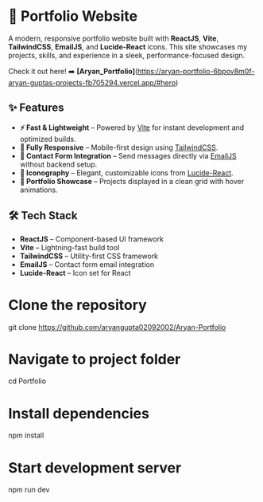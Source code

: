 # 🚀 Portfolio Website

A modern, responsive portfolio website built with **ReactJS**, **Vite**, **TailwindCSS**, **EmailJS**, and **Lucide-React** icons. This site showcases my projects, skills, and experience in a sleek, performance-focused design.

Check it out here! ➡️ **[Aryan_Portfolio]**(https://aryan-portfolio-6bpov8m0f-aryan-guptas-projects-fb705294.vercel.app/#hero)

## ✨ Features
- **⚡ Fast & Lightweight** – Powered by [Vite](https://vitejs.dev/) for instant development and optimized builds.
- **📱 Fully Responsive** – Mobile-first design using [TailwindCSS](https://tailwindcss.com/).
- **📧 Contact Form Integration** – Send messages directly via [EmailJS](https://www.emailjs.com/) without backend setup.
- **🎨 Iconography** – Elegant, customizable icons from [Lucide-React](https://lucide.dev/).
- **💼 Portfolio Showcase** – Projects displayed in a clean grid with hover animations.

## 🛠 Tech Stack
- **ReactJS** – Component-based UI framework
- **Vite** – Lightning-fast build tool
- **TailwindCSS** – Utility-first CSS framework
- **EmailJS** – Contact form email integration
- **Lucide-React** – Icon set for React

# Clone the repository
git clone https://github.com/aryangupta02092002/Aryan-Portfolio

# Navigate to project folder
cd Portfolio

# Install dependencies
npm install

# Start development server
npm run dev